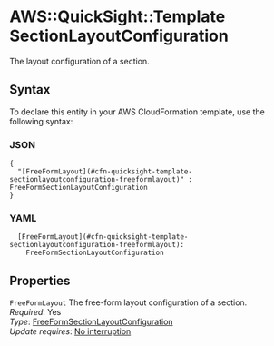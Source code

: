 # AWS::QuickSight::Template SectionLayoutConfiguration<a name="aws-properties-quicksight-template-sectionlayoutconfiguration"></a>

The layout configuration of a section\.

## Syntax<a name="aws-properties-quicksight-template-sectionlayoutconfiguration-syntax"></a>

To declare this entity in your AWS CloudFormation template, use the following syntax:

### JSON<a name="aws-properties-quicksight-template-sectionlayoutconfiguration-syntax.json"></a>

```
{
  "[FreeFormLayout](#cfn-quicksight-template-sectionlayoutconfiguration-freeformlayout)" : FreeFormSectionLayoutConfiguration
}
```

### YAML<a name="aws-properties-quicksight-template-sectionlayoutconfiguration-syntax.yaml"></a>

```
  [FreeFormLayout](#cfn-quicksight-template-sectionlayoutconfiguration-freeformlayout): 
    FreeFormSectionLayoutConfiguration
```

## Properties<a name="aws-properties-quicksight-template-sectionlayoutconfiguration-properties"></a>

`FreeFormLayout`  <a name="cfn-quicksight-template-sectionlayoutconfiguration-freeformlayout"></a>
The free\-form layout configuration of a section\.  
*Required*: Yes  
*Type*: [FreeFormSectionLayoutConfiguration](aws-properties-quicksight-template-freeformsectionlayoutconfiguration.md)  
*Update requires*: [No interruption](https://docs.aws.amazon.com/AWSCloudFormation/latest/UserGuide/using-cfn-updating-stacks-update-behaviors.html#update-no-interrupt)